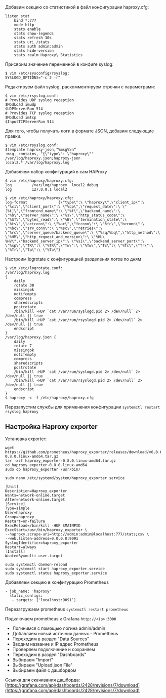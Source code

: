 Добавим секцию со статистикой в файл конфигурации haproxy.cfg:

```
listen stat
    bind *:777
    mode http
    stats enable
    stats show-legends
    stats refresh 30s
    stats uri /stats
    stats auth admin:admin
    stats hide-version
    stats realm Haproxy\ Statistics
```

Присвоим значение переменной в конфиге syslog:

```
$ vim /etc/sysconfig/rsyslog:
SYSLOGD_OPTIONS="-c 2 -r“
```


Редактируем файл syslog, раскомментируем строчки с параметрами:

```
$ vim /etc/rsyslog.conf:
# Provides UDP syslog reception
$ModLoad imudp
$UDPServerRun 514
# Provides TCP syslog reception
$ModLoad imtcp
$InputTCPServerRun 514
```


Для того, чтобы получать логи в формате JSON, добавим следующие правки.

```
$ vim /etc/rsyslog.conf:
$template haproxy-json,"%msg%\n“
:msg, contains, "{\"type\": \"haproxy\"" /var/log/haproxy.json;haproxy-json
local2.* /var/log/haproxy.log
```


Добавляем набор конфигураций в сам HAProxy

```
$ vim /etc/haproxy/haproxy.cfg:
log         /var/log/haproxy  local2 debug
log         127.0.0.1 local2
```

```
$ vim /etc/haproxy/haproxy.cfg:
log-format              {\"type\":\ \"haproxy\",\"client_ip\":\ \"%ci\",\"client_port\":\ \"%cp\",\"request_date\":\ \"[%t]\",\"frontend_name\":\ \"%f\",\"backend_name\":\ \"%b\",\"server_name\":\ \"%s\",\"http_status_code\":\ \"%ST\",\"bytes_read\":\ \"%B\",\"termination_state\":\ \"%ts\",\"actconn\":\ \"%ac\",\"feconn\":\ \"%fc\",\"beconn\":\ \"%bc\",\"srv_conn\":\ \"%sc\",\"retries\":\ \"%rc\",\"server_queue/backend_queue\":\ \"%sq/%bq\",\"http_method\":\ \"%HM\",\"http_request_and_version\":\ \"%HU\ %HV\",\"backend_server_ip\":\ \"%si\",\"backend_server_port\":\ \"%sp\",\"TR\":\ \"%TR\",\"Tw\":\ \"%Tw\",\"Tc\":\ \"%Tc\",\"Tr\":\ \"%Tr\",\"Ta\":\ \"%Ta\"}
```


Настроим logrotate с конфигурацией разделения логов по дням

```
$ vim /etc/logrotate.conf:
/var/log/haproxy.log
{
    daily
    rotate 30
    missingok
    notifempty
    compress
    sharedscripts
    postrotate
    /bin/kill -HUP `cat /var/run/syslogd.pid 2> /dev/null` 2> /dev/null || true
    /bin/kill -HUP `cat /var/run/rsyslogd.pid 2> /dev/null` 2> /dev/null || true
    endscript
}
/var/log/haproxy.json {
    daily
    rotate 7
    missingok
    notifempty
    compress
    sharedscripts
    postrotate
    /bin/kill -HUP `cat /var/run/syslogd.pid 2> /dev/null` 2> /dev/null || true
    /bin/kill -HUP `cat /var/run/rsyslogd.pid 2> /dev/null` 2> /dev/null || true
    endscript
}
$ haproxy -c -f /etc/haproxy/haproxy.cfg
```


Перезапустим службы для применения конфигурации `systemctl restart rsyslog haproxy`

## Настройка Haproxy exporter

Установка exporter:

```
wget https://github.com/prometheus/haproxy_exporter/releases/download/v0.8.0/haproxy_exporter-0.8.0.linux-amd64.tar.gz
tar -xzf haproxy_exporter-0.8.0.linux-amd64.tar.gz
cd haproxy_exporter-0.8.0.linux-amd64
sudo cp haproxy_exporter /usr/bin/
```
```
sudo nano /etc/systemd/system/haproxy_exporter.service
```

```
[Unit]
Description=Haproxy_exporter
Wants=network-online.target
After=network-online.target
[Service]
Type=simple
User=haproxy
Group=haproxy
Restart=on-failure
ExecReload=/bin/kill -HUP $MAINPID
ExecStart=/usr/bin/haproxy_exporter \
--haproxy.scrape-uri=http://admin:admin@localhost:777/stats;csv \
--web.listen-address=0.0.0.0:9091
SyslogIdentifier=haproxy_exporter
Restart=always
[Install]
WantedBy=multi-user.target
```

```
sudo systemctl daemon-reload
sudo systemctl start haproxy_exporter.service
sudo systemctl status haproxy_exporter.service
```

Добавляем секцию в конфигурацию Prometheus

```
- job_name: 'haproxy'
  static_configs:
   - targets: ['localhost:9091’]
```

Перезагружаем prometheus `systemctl restart prometheus`

Подключаем prometheus к Grafana `http://<ip>:3000`
- Логинимся с помощью логина admin/admin
- Добавляем новый источник данных - Prometheus
- Переходим в раздел "Data Sources"
- Вводим название и IP адрес Prometheus
- Проверяем подключение и сохраняем
- Переходим в раздел "Dashboards"
- Выбираем "Import"
- Выбираем "Upload.json File"
- Выбираем файл с дашбордом

Ссылка для скачивания дашборда: [https://grafana.com/api/dashboards/2428/revisions/7/download](https://grafana.com/api/dashboards/2428/revisions/7/download)


